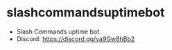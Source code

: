 # slashcommandsuptimebot

  - Slash Commands uptime bot.
  - Discord: https://discord.gg/ya9Gw8hBb2
